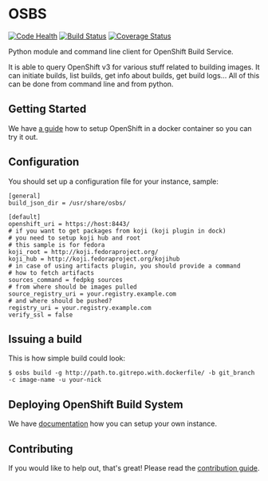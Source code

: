 # OSBS

[![Code Health](https://landscape.io/github/projectatomic/osbs-client/master/landscape.svg?style=flat)](https://landscape.io/github/projectatomic/osbs-client/master)
[![Build Status](https://travis-ci.org/projectatomic/osbs-client.svg?branch=master)](https://travis-ci.org/projectatomic/osbs-client)
[![Coverage
Status](https://coveralls.io/repos/projectatomic/osbs-client/badge.svg?branch=master&service=github)](https://coveralls.io/github/projectatomic/osbs-client?branch=master)

Python module and command line client for OpenShift Build Service.

It is able to query OpenShift v3 for various stuff related to building images. It can initiate builds, list builds, get info about builds, get build logs... All of this can be done from command line and from python.

## Getting Started

We have [a guide](https://github.com/projectatomic/osbs-client/blob/master/docs/development-setup.md) how to setup OpenShift in a docker container so you can try it out.


## Configuration

You should set up a configuration file for your instance, sample:

```
[general]
build_json_dir = /usr/share/osbs/

[default]
openshift_uri = https://host:8443/
# if you want to get packages from koji (koji plugin in dock)
# you need to setup koji hub and root
# this sample is for fedora
koji_root = http://koji.fedoraproject.org/
koji_hub = http://koji.fedoraproject.org/kojihub
# in case of using artifacts plugin, you should provide a command
# how to fetch artifacts
sources_command = fedpkg sources
# from where should be images pulled
source_registry_uri = your.registry.example.com
# and where should be pushed?
registry_uri = your.registry.example.com
verify_ssl = false
```

## Issuing a build

This is how simple build could look:
```
$ osbs build -g http://path.to.gitrepo.with.dockerfile/ -b git_branch -c image-name -u your-nick
```

## Deploying OpenShift Build System

We have [documentation](https://github.com/projectatomic/osbs-client/blob/master/docs/osbs_instance_setup.md) how you can setup your own instance.

## Contributing

If you would like to help out, that's great! Please read the [contribution guide](https://github.com/projectatomic/osbs-client/blob/master/docs/contributing.md).

